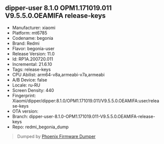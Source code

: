 ## dipper-user 8.1.0 OPM1.171019.011 V9.5.5.0.OEAMIFA release-keys
- Manufacturer: xiaomi
- Platform: mt6785
- Codename: begonia
- Brand: Redmi
- Flavor: begonia-user
- Release Version: 11.0
- Id: RP1A.200720.011
- Incremental: 21.6.10
- Tags: release-keys
- CPU Abilist: arm64-v8a,armeabi-v7a,armeabi
- A/B Device: false
- Locale: ru-RU
- Screen Density: 440
- Fingerprint: Xiaomi/dipper/dipper:8.1.0/OPM1.171019.011/V9.5.5.0.OEAMIFA:user/release-keys
- OTA version: 
- Branch: dipper-user-8.1.0-OPM1.171019.011-V9.5.5.0.OEAMIFA-release-keys
- Repo: redmi_begonia_dump


>Dumped by [Phoenix Firmware Dumper](https://github.com/DroidDumps/phoenix_firmware_dumper)
